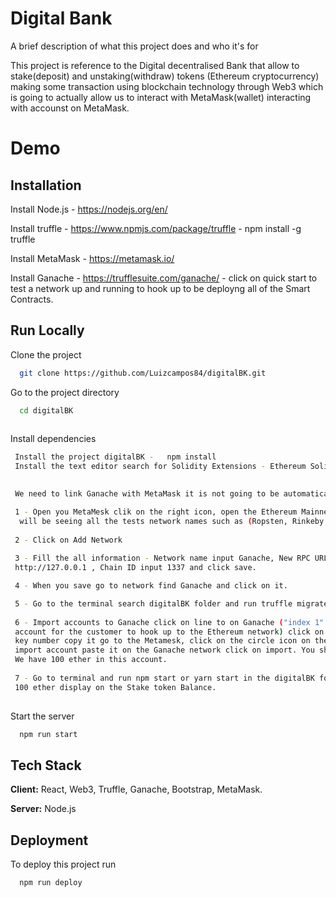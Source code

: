 
# Digital Bank

A brief description of what this project does and who it's for

This project is reference to the Digital decentralised Bank that allow to stake(deposit) and 
unstaking(withdraw) tokens (Ethereum cryptocurrency) making some transaction using blockchain 
technology through Web3 which is going to actually allow us to interact with MetaMask(wallet)
interacting with accounst on MetaMask.

# Demo


## Installation

Install Node.js -  https://nodejs.org/en/

Install truffle - https://www.npmjs.com/package/truffle   - npm install -g truffle

Install MetaMask - https://metamask.io/

Install Ganache - https://trufflesuite.com/ganache/ - click on quick start to test a network up 
and running to hook up to be deployng all of the Smart Contracts.

    
## Run Locally

Clone the project

```bash
  git clone https://github.com/Luizcampos84/digitalBK.git
```

Go to the project directory

```bash
  cd digitalBK
  
```

Install dependencies

```bash
 Install the project digitalBK -   npm install 
 Install the text editor search for Solidity Extensions - Ethereum Solidity Language
 

 We need to link Ganache with MetaMask it is not going to be automatically set up.

 1 - Open you MetaMesk clik on the right icon, open the Ethereum Mainnet and you
  will be seeing all the tests network names such as (Ropsten, Rinkeby...).
 
 2 - Click on Add Network
 
 3 - Fill the all information - Network name input Ganache, New RPC URL copy from Ganache 
 http://127.0.0.1 , Chain ID input 1337 and click save.

 4 - When you save go to network find Ganache and click on it.

 5 - Go to the terminal search digitalBK folder and run truffle migrate --reset to up date the Ganache address account ("index 1")
 
 6 - Import accounts to Ganache click on line to on Ganache ("index 1" it will be represent the
 account for the customer to hook up to the Ethereum network) click on the key and grab the Private
 key number copy it go to the Metamesk, click on the circle icon on the top right side, choose the
 import account paste it on the Ganache network click on import. You should see that the Ganache,
 We have 100 ether in this account.
 
 7 - Go to terminal and run npm start or yarn start in the digitalBK folder and refresh the browser to see the correct account address and
 100 ether display on the Stake token Balance.
 

```

Start the server

```bash
  npm run start
```


## Tech Stack

**Client:** React, Web3, Truffle, Ganache, Bootstrap, MetaMask.

**Server:** Node.js


## Deployment

To deploy this project run

```bash
  npm run deploy
```

